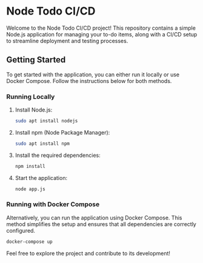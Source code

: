 # Node Todo CI/CD

Welcome to the Node Todo CI/CD project! This repository contains a simple Node.js application for managing your to-do items, along with a CI/CD setup to streamline deployment and testing processes.

## Getting Started

To get started with the application, you can either run it locally or use Docker Compose. Follow the instructions below for both methods.

### Running Locally

1. Install Node.js:
   ```bash
   sudo apt install nodejs
   ```

2. Install npm (Node Package Manager):
   ```bash
   sudo apt install npm
   ```

3. Install the required dependencies:
   ```bash
   npm install
   ```

4. Start the application:
   ```bash
   node app.js
   ```

### Running with Docker Compose

Alternatively, you can run the application using Docker Compose. This method simplifies the setup and ensures that all dependencies are correctly configured.

```bash
docker-compose up
```

Feel free to explore the project and contribute to its development!
